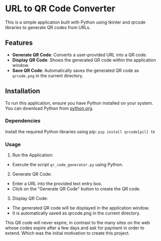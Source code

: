 # URL to QR Code Converter

This is a simple application built with Python using tkinter and qrcode libraries to generate QR codes from URLs.

## Features

- **Generate QR Code**: Converts a user-provided URL into a QR code.
- **Display QR Code**: Shows the generated QR code within the application window.
- **Save QR Code**: Automatically saves the generated QR code as `qrcode.png` in the current directory.

## Installation

To run this application, ensure you have Python installed on your system. You can download Python from [python.org](https://www.python.org/downloads/).

### Dependencies

Install the required Python libraries using pip:
`pip install qrcode[pil] tk`


### Usage
1. Run the Application:
  - Execute the script `qr_code_generator.py` using Python.
    
2. Generate QR Code:
  - Enter a URL into the provided text entry box.  
  - Click on the "Generate QR Code" button to create the QR code.

    
3. Display QR Code:
  - The generated QR code will be displayed in the application window.
  - It is automatically saved as qrcode.png in the current directory.

This QR code will never expire, in contrast to the many sites on the web whose codes expire after a few days and ask for payment in order to extend. Which was the initial motivation to create this project.
